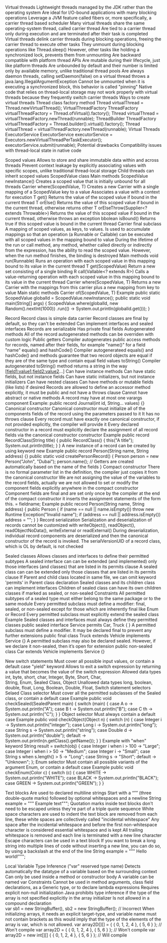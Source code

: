 Virtual threads
  Lightweight threads managed by the JDK rather than the operating system
  Are ideal for I/O-bound applications with many blocking operations
  Leverage a JVM feature called fibers or, more specifically, a carrier thread based scheduler
  Many virtual threads share the same operating-system thread,
    called carrier thread
  Are tied to a carrier thread only during execution and are terminated after their task is completed
  Virtual threads delink carrier threads during blocking operations, freeing the carrier thread to execute other tasks
     They unmount during blocking operations like Thread.sleep()
     However, other tasks like holding a synchronized lock, prevents them from unmounting
  Are backward compatible with platform thread APIs
  Are mutable during their lifecycle, just like platform threads
  Are unbounded by default and their number is limited only by available memory, unlike traditional thread pools
  Are always daemon threads, calling setDaemon(false) on a virtual thread throws a java.lang.IllegalArgumentException
  Cannot be unmounted when it is executing a synchronized block, 
    this behavior is called "pinning"
  Native code that relies on thread-local storage may not work properly with virtual threads
    because they frequently switch carrier threads
  Ways to create virtual threads
    Thread class factory method
      Thread virtualThread = Thread.newVirtualThread();
    VirtualThreadFactory
      ThreadFactory virtualThreadFactory = Thread.ofVirtual().factory();
      Thread virtualThread = virtualThreadFactory.newThread(runnable);
    ThreadBuilder 
      ThreadFactory virtualThreadFactory = Thread.builder().virtual().factory();
      Thread virtualThread = virtualThreadFactory.newThread(runnable);
    Virtual Threads ExecutorService
      ExecutorService executorService = Executors.newVirtualThreadPerTaskExecutor();
      executorService.submit(runnable);
  Potential drawbacks
    Compatibility issues with thread-local state in native code

Scoped values
  Allows to store and share immutable data within and across threads
  Prevent context leakage by explicitly associating values with specific scopes, unlike traditional thread-local storage
  Child threads can inherit scoped values
  ScopedValue<T> class
    Main methods
      ScopedValue<T> newInstance()
        Creates a scoped value that is initially unbound for all threads
      Carrier where(ScopedValue<T>, T)
        Creates a new Carrier with a single mapping of a ScopedValue key to a value
        Associates a value with a context for execution
      T get()
        Returns the value of the scoped value if bound in the current thread
      T orElse()
        Returns the value of this scoped value if bound in the current thread, otherwise returns other
      T orElseThrow(Supplier<? extends Throwable>)
        Returns the value of this scoped value if bound in the current thread, otherwise throws an exception
      bbolean isBound()
        Returns true if this scoped value is bound in the current thread
  Carrier final subclass
    A mapping of scoped values, as keys, to values.
    Is used to accumulate mappings so that an operation (a Runnable or Callable) 
      can be executed with all scoped values in the mapping bound to value
    During the lifetime of the run or call method, any method, whether called directly or indirectly from the expression, 
      has the ability to read the scoped value. However, when the run method finishes, the binding is destroyed
    Main methods
      void run(Runnable)
        Runs an operation with each scoped value in this mapping bound to its value in the current thread
      T get(ScopedValue<T>)
        Return a new set consisting of a single binding
      R call(Vallable<? extends R>)
        Calls a value-returning operation with each scoped value in this mapping bound to its value in the current thread
      Carrier where(ScopedValue<T>, T)
        Returns a new Carrier with the mappings from this carrier plus a new mapping from key to value
    Main static methods
      Carrier of(ScopedValue<T>, T)
  Example 
    public static ScopedValue<Integer> globalId = ScopedValue.newInstance();
    public static void main(String[] args) {
        ScopedValue.where(globalId, new Random().nextInt(1000))
                .run(() -> System.out.println(globalId.get()));
    }
      
Record
  Record class is simple data carrier
  Record classes are final by default, so they can't be extended
  Can implement interfaces and sealed interfaces
  Records are serializable
  Has private final fields 
  Autogenerated methods
    All of the record autogenerated methods can be overriden with custom logic
    Public getters
      Compiler autogenerates public access methods for records, 
        named after their fields, for example "name()" for a field "name"
    equals() and hashCode()
      Compiler autogenerateed equals() and hashCode() and methods guarantee that
        two record objects are equal if they are of the same type and contain equal field values
    toString()
      Compiler autogenerated toString() method returns a string in the way
        <ClassName>[<field1:value1>,<field2:value2>...]
  Can have instance methods
  Can have static fields, but not instance fields
  Can have static initializers, but not instance initializers
  Can have nested classes
  Can have methods or mutable fields (like lists) if desired
  Records are allowed to define an accessor method explicitly, it must be public and not have a throws clause
  Cannot have abstract or native methods
  A record may have at most one varargs component
    Example: public record Journal(int id, String... values) {}
  Canonical constructor
    Canonical constructor must initialize all of the components fields of the record
      using the parameters passed to it
    It has no throws clause
    Every record must have exactly one canonical constructor,
      if not provided explicitly, the compiler will provide it
  Every declared constructor in a record must explicitly declare the assignment of all record fields via
    the canonical constructor constructor
      Example
        public  record RecordClass(String title) {
          public RecordClass() { 
            this("A title");
            System.out.println(title); 
          }
        }
  A new instance of a record can be created by using keyword new
    Example
      public record Person(String name, String address) {}
      public static void createPersonRecord() {
        Person person = new Person("John", "Dubai");
        person.name(); // Getters are created automatically based on the name of the fields
      }
  Compact constructor
    There is no formal parameter list in the definition, 
      the compiler just copies it from the canonical constructor
    We are not assigning the value of the variables to the record fields,
      actually we are not allowed to set or modify the component fields explicitly anywhere in the compact constructor
    Component fields are final and are set only once by the compiler at the end of the compact constructor
      it inserts the assignment statements of the form this.<fieldname> = fieldname;
    Example
      public record Person(String name, String address) {
        public Person {
          if (name == null || name.isEmpty()) throw new Runtime Exception("Invalid name");
          if (address == null || address.isEmpty()) address = "";
        }
      }
  Record serialization
  Serialization and deserialization of records cannot be customized with
    writeObject(), readObject(), readObjectNoData(), writeExternal or readExternal()
  During deserialization, individual record components are deserialized and then 
    the canonical constructor of the record is invoked.
    The serialVersionUID of a record class, which is OL by default, is not checked

Sealed classes
  Allows classes and interfaces to define their permitted subtypes
  A sealed interface can can be extended (and implemented) only those interfaces (and classes) that are listed in its permits clause
  A sealed class can can be extended only those classes that are listed in its permits clause
  If Parent and child class located in same file, we can omit keyword 'permits' in Parent class declaration
  Sealed classes and its children class can implement interfaces
  Children of sealed class can have its own children classes if marked as sealed, or non-sealed
  Constraints
    All permitted subtypes of a sealed type must either belong to the same package or to the same module
    Every permitted subclass must define a modifier: final, sealed, or non-sealed
      except for those which are inherently final like Enum or Record
    Every permitted subclass must explicitly extend the sealed class
  Example
    Sealed classes and interfaces must always define they permitted classes
      public sealed interface Service permits Car, Truck { }
    A permitted subclass must define a modifier. It may be declared final to prevent any further extensions
      public final class Truck extends Vehicle implements Service {}
    A permitted subclass may also be declared sealed. However, if we declare it non-sealed, then it’s open for extension
      public non-sealed class Car extends Vehicle implements Service {}
    

New switch statements
  Must cover all possible input values, or contain a default case
  "yield" keyword
    Allows to exit a switch expression by returning a value that becomes the value of the switch expression
  Allowed data types
    int, byte, short, char, 
    Integer, Byte, Short, Char,  
    String, Enum, Sealed Class, Object
  Unallowed data types
    long, boolean, double, float, Long, Boolean, Double, Float, 
  Switch statement selectors
    Selaed Class selector
      Must cover all the permitted subclasses of the Sealed class, or contain a default case
      Example
        public void checkSealed(SealedParent main) {
          switch (main) {
              case A o -> System.out.println("A");
              case B t -> System.out.println("B");
              case C th -> System.out.println("C");
          }
        }
    Object selector
      Must always contain a default case
      Example
        public void checkObject(Object n) {
          switch (n) {
              case Integer i -> System.out.println("integer");
              case Long i -> System.out.println("long");
              case String s -> System.out.println("string");
              case Double d -> System.out.println("double");
              default -> System.out.println(n.getClass().getName());
          }
        }
      Example with "when" keyword
        String result = switch(obj) {
          case Integer i when i > 100 -> "Large";
          case Integer i when i > 50 -> "Medium";
          case Integer i -> "Small";
          case String s when s.length() > 5 -> "Long";
          case String s -> "Short";
          default -> "Unknown";
        };
    Enum selector
      Must contain all possible variants of the argument Enum, or contain a default case
      Example 
        public void checkEnum(Color c) {
          switch (c) {
              case WHITE -> System.out.println("WHITE");
              case BLACK -> System.out.println("BLACK");
              case GREEN -> System.out.println("GREEN");
          }
        }

Text blocks
  Are used to declared multiline strings
  Start with a “”” (three double-quote marks) followed by optional whitespaces and a newline
    String example = """
      Example text""";
  Quotation marks inside text blocks don't need to be escaped unless they're part of a triple quote sequence
  White space characters are used to indent the text block are removed from each line,
    these white spaces are collectively called "incidental whitespace"
  Any space after the incidental whitespace and before the first non-whitespace character
    is considered essential whitespace and is kept
  All trailing whitespace is removed and each line is terminated with a new line character
  Escape characters can be used in a text block
  If you want to break a long string into multiple lines of code without inserting a new line,
    you can do so, by using a backslash at the end of the line
      String example = """
      Hello\
      world!""";

Local Variable Type Inference ("var" reserved type name)
  Detects automatically the datatype of a variable based on the surrounding context
  Can only be used inside a method or constructor body
  A variable can be named var
    Constraints
      Cannot be used in method arguments, class field declarations, as a Generic type, or to declare lambda expressions
      Requires explicit non-null initialization
      Java prohibits type inference if the type of the array is not specified explicitly in the array initializer
      Is not allowed in a compound declaration  
        var sb1 = new StringBuffer(), sb2 = new StringBuffer(); // Incorrect
      When initializing arrays, it needs an explicit target-type, 
        and variable name must not contain brackets as this would imply that the type of the elements of the array is var, which is not allowed.
          var array2D[][] = { { 0, 1, 2, 4 }, { 5, 6 } }; // Won't compile
          var array2D =  { { 0, 1, 2, 4 }, { 5, 6 } }; // Won't compile
          var array2D = new int[][] { { 0, 1, 2, 4 }, { 5, 6 } }; // Will compile